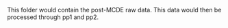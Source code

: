 This folder would contain the post-MCDE raw data. This data would then be processed through pp1 and pp2.
